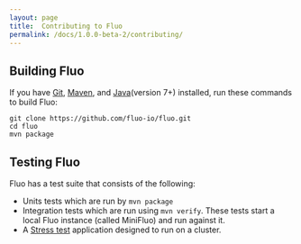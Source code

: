 ```yaml
---
layout: page
title:  Contributing to Fluo
permalink: /docs/1.0.0-beta-2/contributing/
---
```


Building Fluo
-------------

If you have [Git], [Maven], and [Java](version 7+) installed, run these commands
to build Fluo:

    git clone https://github.com/fluo-io/fluo.git
    cd fluo
    mvn package

Testing Fluo
------------

Fluo has a test suite that consists of the following:

* Units tests which are run by `mvn package`
* Integration tests which are run using `mvn verify`.  These tests start
a local Fluo instance (called MiniFluo) and run against it.
* A [Stress test][Stress] application designed to run on a cluster.

[Git]: http://git-scm.com/
[Java]: https://www.oracle.com/java/index.html
[Maven]: http://maven.apache.org/
[Stress]: https://github.com/fluo-io/fluo-stress
